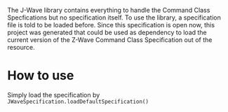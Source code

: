 The J-Wave library contains everything to handle the Command Class Specfications but no specification itself. To use the
library, a specification file is told to be loaded before. Since this specification is open now, this project was generated
that could be used as dependency to load the current version of the Z-Wave Command Class Specification out of the resource. 
 
 
# How to use

Simply load the specification by ```JWaveSpecification.loadDefaultSpecification()```